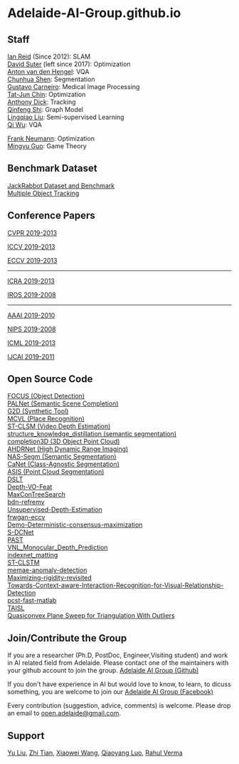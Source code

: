 # Adelaide-AI-Group.github.io




## Staff
[Ian Reid](https://cs.adelaide.edu.au/~ianr/) (Since 2012): SLAM   </br>
[David Suter](https://cs.adelaide.edu.au/~dsuter/) (left since 2017): Optimization </br> 
[Anton van den Hengel](https://www.adelaide.edu.au/directory/anton.vandenhengel): VQA  </br>
[Chunhua Shen](https://cs.adelaide.edu.au/~chhshen/): Segmentation </br>
[Gustavo Carneiro](https://cs.adelaide.edu.au/~carneiro/): Medical Image Processing </br>
[Tat-Jun Chin](https://cs.adelaide.edu.au/~tjchin/doku.php): Optimization </br>
[Anthony Dick](https://cs.adelaide.edu.au/~ard/): Tracking     </br>
[Qinfeng Shi](https://cs.adelaide.edu.au/~javen/): Graph Model   </br>
[Lingqiao Liu](https://sites.google.com/site/lingqiaoliu83/): Semi-supervised Learning </br>
[Qi Wu](http://www.qi-wu.me/): VQA   </br>


[Frank Neumann](https://cs.adelaide.edu.au/~frank/): Optimization  </br>
[Mingyu Guo](https://cs.adelaide.edu.au/users/mingyu/): Game Theory  </br>

## Benchmark Dataset

[JackRabbot Dataset and Benchmark](https://jrdb.stanford.edu/) </br>
[Multiple Object Tracking](https://motchallenge.net/) </br>

## Conference Papers
[CVPR 2019-2013](https://github.com/Adelaide-AI-Group/Adelaide-AI-Group.github.io/blob/master/CVPR%202019-2013.md)

[ICCV 2019-2013](https://github.com/Adelaide-AI-Group/Adelaide-AI-Group.github.io/blob/master/ICCV%202019-2013.md)

[ECCV 2019-2013](https://github.com/Adelaide-AI-Group/Adelaide-AI-Group.github.io/blob/master/ECCV%202019-2013.md)

---------------------------------
[ICRA 2019-2013](https://github.com/Adelaide-AI-Group/Adelaide-AI-Group.github.io/blob/master/ICRA%202019-2013.md)

[IROS 2019-2008](https://github.com/Adelaide-AI-Group/Adelaide-AI-Group.github.io/blob/master/IROS%202019-2008.md)

---------------------------------
[AAAI 2019-2010](https://github.com/Adelaide-AI-Group/Adelaide-AI-Group.github.io/blob/master/AAAI%202019-2010.md)

[NIPS 2019-2008](https://github.com/Adelaide-AI-Group/Adelaide-AI-Group.github.io/blob/master/NIPS%202019-2008.md)

[ICML 2019-2013](https://github.com/Adelaide-AI-Group/Adelaide-AI-Group.github.io/blob/master/ICML%202019-2013.md)

[IJCAI 2019-2011](https://github.com/Adelaide-AI-Group/Adelaide-AI-Group.github.io/blob/master/IJCAI%202019-2011.md)


## Open Source Code

[FOCUS (Object Detection)](https://github.com/Adelaide-AI-Group/FCOS) </br>
[PALNet (Semantic Scene Completion)](https://github.com/Adelaide-AI-Group/PALNet) </br>
[G2D (Synthetic Tool)](https://github.com/Adelaide-AI-Group/G2D) </br>
[MCVL (Place Recognition)](https://github.com/Adelaide-AI-Group/MCVL) </br>
[ST-CLSM (Video Depth Estimation)](https://github.com/Adelaide-AI-Group/ST-CLSTM)</br> 
[structure_knowledge_distillation (semantic segmentation)](https://github.com/Adelaide-AI-Group/structure_knowledge_distillation) </br>
[completion3D (3D Object Point Cloud)](https://github.com/Adelaide-AI-Group/completion3d) </br>
[AHDRNet (High Dynamic Range Imaging)](https://github.com/Adelaide-AI-Group/AHDRNet) </br>
[NAS-Segm (Semantic Segmentation)](https://github.com/Adelaide-AI-Group/nas-segm-pytorch) </br>
[CaNet (Class-Agnostic Segmentation)](https://github.com/Adelaide-AI-Group/CaNet) </br>
[ASIS (Point Cloud Segmentation)](https://github.com/Adelaide-AI-Group/ASIS)</br>
[DSLT](https://github.com/Adelaide-AI-Group/DSLT)</br>
[Depth-VO-Feat](https://github.com/Adelaide-AI-Group/DSLT)</br>
[MaxConTreeSearch](https://github.com/Adelaide-AI-Group/MaxConTreeSearch)</br>
[bdn-refremv](https://github.com/Adelaide-AI-Group/MaxConTreeSearch)</br>
[Unsupervised-Depth-Estimation](https://github.com/Adelaide-AI-Group/MaxConTreeSearch)</br>
[frwgan-eccv](https://github.com/Adelaide-AI-Group/frwgan-eccv18)</br>
[Demo-Deterministic-consensus-maximization](https://github.com/Adelaide-AI-Group/Demo---Deterministic-consensus-maximization-with-biconvex-programming)</br>
[S-DCNet](https://github.com/xhp-hust-2018-2011/S-DCNet)</br>
[PAST](https://github.com/Adelaide-AI-Group/PAST-ReID)</br>
[VNL_Monocular_Depth_Prediction](https://github.com/Adelaide-AI-Group/VNL_Monocular_Depth_Prediction)</br>
[indexnet_matting](https://github.com/Adelaide-AI-Group/indexnet_matting)</br>
[ST-CLSTM](https://github.com/Adelaide-AI-Group/ST-CLSTM-1)</br>
[memae-anomaly-detection](https://github.com/Adelaide-AI-Group/memae-anomaly-detection)</br>
[Maximizing-rigidity-revisited](Maximizing-rigidity-revisited)</br>
[Towards-Context-aware-Interaction-Recognition-for-Visual-Relationship-Detection](Towards-Context-aware-Interaction-Recognition-for-Visual-Relationship-Detection)</br>
[pcst-fast-matlab](https://github.com/Adelaide-AI-Group/pcst-fast-matlab)</br>
[TAISL](https://github.com/Adelaide-AI-Group/TAISL)</br>
[Quasiconvex Plane Sweep for Triangulation With Outliers](http://openaccess.thecvf.com/content_ICCV_2017/supplemental/Zhang_Quasiconvex_Plane_Sweep_ICCV_2017_supplemental.zip)</br>


## Join/Contribute the Group
If you are a researcher (Ph.D, PostDoc, Engineer,Visiting student) and work in AI related field from Adelaide. Please contact
one of the maintainers with your github account to join the group. [Adelaide AI Group (Github)](https://github.com/Adelaide-AI-Group/Adelaide-AI-Group.github.io)

If you don't have experience in AI but would love to know, to learn, to dicuss something, you are welcome to join our [Adelaide AI Group (Facebook)](https://www.facebook.com/groups/776160662842617/)  

Every contribution (suggestion, advice, comments) is welcome. Please drop an email to open.adelaide@gmail.com.

## Support
[Yu Liu](https://sites.google.com/site/yuliuunilau/home), [Zhi Tian](https://github.com/tianzhi0549), [Xiaowei Wang](https://www.linkedin.com/in/mattwxw/?originalSubdomain=au), [Qiaoyang Luo](https://www.linkedin.com/in/qiaoyang-luo-053957142/?originalSubdomain=au), [Rahul Verma](https://github.com/rahulranjan29)

